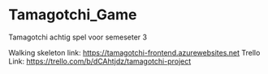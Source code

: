 # Tamagotchi_Game
Tamagotchi achtig spel voor semeseter 3

Walking skeleton link: https://tamagotchi-frontend.azurewebsites.net
Trello Link: https://trello.com/b/dCAhtjdz/tamagotchi-project
